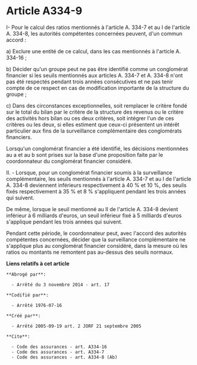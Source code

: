 # Article A334-9

I- Pour le calcul des ratios mentionnés à l'article A. 334-7 et au I de l'article A. 334-8, les autorités compétentes
concernées peuvent, d'un commun accord :

a) Exclure une entité de ce calcul, dans les cas mentionnés à l'article A. 334-16 ;

b)  Décider qu'un groupe peut ne pas être identifié comme un conglomérat financier si les seuils mentionnés aux articles A.
334-7 et A. 334-8 n'ont pas été respectés pendant trois années consécutives et ne pas tenir compte de ce respect en cas de
modification importante de la structure du groupe ;

c) Dans des circonstances exceptionnelles, soit remplacer le critère fondé sur le total du bilan par le critère de la
structure des revenus ou le critère des activités hors bilan ou ces deux critères, soit intégrer l'un de ces critères ou les
deux, si elles estiment que ceux-ci présentent un intérêt particulier aux fins de la surveillance complémentaire des
conglomérats financiers.

Lorsqu'un conglomérat financier a été identifié, les décisions mentionnées au a et au b sont prises sur la base d'une
proposition faite par le coordonnateur du conglomérat financier considéré.

II. - Lorsque, pour un conglomérat financier soumis à la surveillance complémentaire, les seuils mentionnés à l'article A.
334-7 et au I de l'article A. 334-8 deviennent inférieurs respectivement à 40 % et 10 %, des seuils fixés respectivement à 35
% et 8 % s'appliquent pendant les trois années qui suivent.

De même, lorsque le seuil mentionné au II de l'article A. 334-8 devient inférieur à 6 milliards d'euros, un seuil inférieur
fixé à 5 milliards d'euros s'applique pendant les trois années qui suivent.

Pendant cette période, le coordonnateur peut, avec l'accord des autorités compétentes concernées, décider que la surveillance
complémentaire ne s'applique plus au conglomérat financier considéré, dans la mesure où les ratios ou montants ne remontent
pas au-dessus des seuils normaux.

**Liens relatifs à cet article**

	**Abrogé par**:

	  - Arrêté du 3 novembre 2014 - art. 17

	**Codifié par**:

	  - Arrêté 1976-07-16

	**Créé par**:

	  - Arrêté 2005-09-19 art. 2 JORF 21 septembre 2005

	**Cite**:

	  - Code des assurances - art. A334-16
	  - Code des assurances - art. A334-7
	  - Code des assurances - art. A334-8 (Ab)
